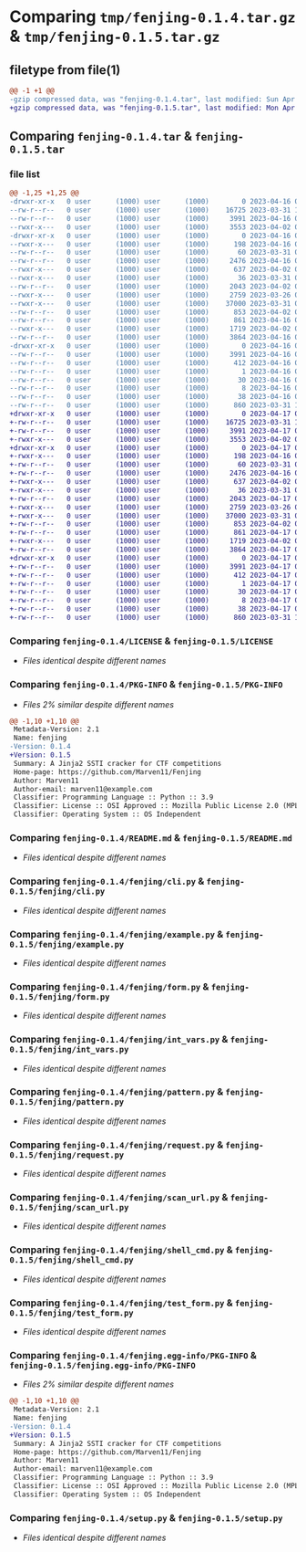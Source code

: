 # Comparing `tmp/fenjing-0.1.4.tar.gz` & `tmp/fenjing-0.1.5.tar.gz`

## filetype from file(1)

```diff
@@ -1 +1 @@
-gzip compressed data, was "fenjing-0.1.4.tar", last modified: Sun Apr 16 06:07:07 2023, max compression
+gzip compressed data, was "fenjing-0.1.5.tar", last modified: Mon Apr 17 05:46:04 2023, max compression
```

## Comparing `fenjing-0.1.4.tar` & `fenjing-0.1.5.tar`

### file list

```diff
@@ -1,25 +1,25 @@
-drwxr-xr-x   0 user      (1000) user      (1000)        0 2023-04-16 06:07:07.382000 fenjing-0.1.4/
--rw-r--r--   0 user      (1000) user      (1000)    16725 2023-03-31 12:04:28.000000 fenjing-0.1.4/LICENSE
--rw-r--r--   0 user      (1000) user      (1000)     3991 2023-04-16 06:07:07.381000 fenjing-0.1.4/PKG-INFO
--rwxr-x---   0 user      (1000) user      (1000)     3553 2023-04-02 06:31:23.000000 fenjing-0.1.4/README.md
-drwxr-xr-x   0 user      (1000) user      (1000)        0 2023-04-16 06:07:07.380000 fenjing-0.1.4/fenjing/
--rwxr-x---   0 user      (1000) user      (1000)      198 2023-04-16 05:52:30.000000 fenjing-0.1.4/fenjing/__init__.py
--rw-r--r--   0 user      (1000) user      (1000)       60 2023-03-31 08:38:41.000000 fenjing-0.1.4/fenjing/__main__.py
--rw-r--r--   0 user      (1000) user      (1000)     2476 2023-04-16 05:52:51.000000 fenjing-0.1.4/fenjing/cli.py
--rwxr-x---   0 user      (1000) user      (1000)      637 2023-04-02 06:25:33.000000 fenjing-0.1.4/fenjing/example.py
--rwxr-x---   0 user      (1000) user      (1000)       36 2023-03-31 08:02:21.000000 fenjing-0.1.4/fenjing/exceptions.py
--rw-r--r--   0 user      (1000) user      (1000)     2043 2023-04-02 06:07:31.000000 fenjing-0.1.4/fenjing/form.py
--rwxr-x---   0 user      (1000) user      (1000)     2759 2023-03-26 05:40:10.000000 fenjing-0.1.4/fenjing/int_vars.py
--rwxr-x---   0 user      (1000) user      (1000)    37000 2023-03-31 08:46:50.000000 fenjing-0.1.4/fenjing/pattern.py
--rw-r--r--   0 user      (1000) user      (1000)      853 2023-04-02 05:33:58.000000 fenjing-0.1.4/fenjing/request.py
--rw-r--r--   0 user      (1000) user      (1000)      861 2023-04-16 05:52:32.000000 fenjing-0.1.4/fenjing/scan_url.py
--rwxr-x---   0 user      (1000) user      (1000)     1719 2023-04-02 05:49:41.000000 fenjing-0.1.4/fenjing/shell_cmd.py
--rw-r--r--   0 user      (1000) user      (1000)     3864 2023-04-16 05:52:36.000000 fenjing-0.1.4/fenjing/test_form.py
-drwxr-xr-x   0 user      (1000) user      (1000)        0 2023-04-16 06:07:07.381000 fenjing-0.1.4/fenjing.egg-info/
--rw-r--r--   0 user      (1000) user      (1000)     3991 2023-04-16 06:07:07.000000 fenjing-0.1.4/fenjing.egg-info/PKG-INFO
--rw-r--r--   0 user      (1000) user      (1000)      412 2023-04-16 06:07:07.000000 fenjing-0.1.4/fenjing.egg-info/SOURCES.txt
--rw-r--r--   0 user      (1000) user      (1000)        1 2023-04-16 06:07:07.000000 fenjing-0.1.4/fenjing.egg-info/dependency_links.txt
--rw-r--r--   0 user      (1000) user      (1000)       30 2023-04-16 06:07:07.000000 fenjing-0.1.4/fenjing.egg-info/requires.txt
--rw-r--r--   0 user      (1000) user      (1000)        8 2023-04-16 06:07:07.000000 fenjing-0.1.4/fenjing.egg-info/top_level.txt
--rw-r--r--   0 user      (1000) user      (1000)       38 2023-04-16 06:07:07.382000 fenjing-0.1.4/setup.cfg
--rw-r--r--   0 user      (1000) user      (1000)      860 2023-03-31 12:05:47.000000 fenjing-0.1.4/setup.py
+drwxr-xr-x   0 user      (1000) user      (1000)        0 2023-04-17 05:46:04.311000 fenjing-0.1.5/
+-rw-r--r--   0 user      (1000) user      (1000)    16725 2023-03-31 12:04:28.000000 fenjing-0.1.5/LICENSE
+-rw-r--r--   0 user      (1000) user      (1000)     3991 2023-04-17 05:46:04.311000 fenjing-0.1.5/PKG-INFO
+-rwxr-x---   0 user      (1000) user      (1000)     3553 2023-04-02 06:31:23.000000 fenjing-0.1.5/README.md
+drwxr-xr-x   0 user      (1000) user      (1000)        0 2023-04-17 05:46:04.307000 fenjing-0.1.5/fenjing/
+-rwxr-x---   0 user      (1000) user      (1000)      198 2023-04-16 05:52:30.000000 fenjing-0.1.5/fenjing/__init__.py
+-rw-r--r--   0 user      (1000) user      (1000)       60 2023-03-31 08:38:41.000000 fenjing-0.1.5/fenjing/__main__.py
+-rw-r--r--   0 user      (1000) user      (1000)     2476 2023-04-16 05:52:51.000000 fenjing-0.1.5/fenjing/cli.py
+-rwxr-x---   0 user      (1000) user      (1000)      637 2023-04-02 06:25:33.000000 fenjing-0.1.5/fenjing/example.py
+-rwxr-x---   0 user      (1000) user      (1000)       36 2023-03-31 08:02:21.000000 fenjing-0.1.5/fenjing/exceptions.py
+-rw-r--r--   0 user      (1000) user      (1000)     2043 2023-04-17 05:43:42.000000 fenjing-0.1.5/fenjing/form.py
+-rwxr-x---   0 user      (1000) user      (1000)     2759 2023-03-26 05:40:10.000000 fenjing-0.1.5/fenjing/int_vars.py
+-rwxr-x---   0 user      (1000) user      (1000)    37000 2023-03-31 08:46:50.000000 fenjing-0.1.5/fenjing/pattern.py
+-rw-r--r--   0 user      (1000) user      (1000)      853 2023-04-02 05:33:58.000000 fenjing-0.1.5/fenjing/request.py
+-rw-r--r--   0 user      (1000) user      (1000)      861 2023-04-17 05:43:42.000000 fenjing-0.1.5/fenjing/scan_url.py
+-rwxr-x---   0 user      (1000) user      (1000)     1719 2023-04-02 05:49:41.000000 fenjing-0.1.5/fenjing/shell_cmd.py
+-rw-r--r--   0 user      (1000) user      (1000)     3864 2023-04-17 05:43:42.000000 fenjing-0.1.5/fenjing/test_form.py
+drwxr-xr-x   0 user      (1000) user      (1000)        0 2023-04-17 05:46:04.310000 fenjing-0.1.5/fenjing.egg-info/
+-rw-r--r--   0 user      (1000) user      (1000)     3991 2023-04-17 05:46:04.000000 fenjing-0.1.5/fenjing.egg-info/PKG-INFO
+-rw-r--r--   0 user      (1000) user      (1000)      412 2023-04-17 05:46:04.000000 fenjing-0.1.5/fenjing.egg-info/SOURCES.txt
+-rw-r--r--   0 user      (1000) user      (1000)        1 2023-04-17 05:46:04.000000 fenjing-0.1.5/fenjing.egg-info/dependency_links.txt
+-rw-r--r--   0 user      (1000) user      (1000)       30 2023-04-17 05:46:04.000000 fenjing-0.1.5/fenjing.egg-info/requires.txt
+-rw-r--r--   0 user      (1000) user      (1000)        8 2023-04-17 05:46:04.000000 fenjing-0.1.5/fenjing.egg-info/top_level.txt
+-rw-r--r--   0 user      (1000) user      (1000)       38 2023-04-17 05:46:04.311000 fenjing-0.1.5/setup.cfg
+-rw-r--r--   0 user      (1000) user      (1000)      860 2023-03-31 12:05:47.000000 fenjing-0.1.5/setup.py
```

### Comparing `fenjing-0.1.4/LICENSE` & `fenjing-0.1.5/LICENSE`

 * *Files identical despite different names*

### Comparing `fenjing-0.1.4/PKG-INFO` & `fenjing-0.1.5/PKG-INFO`

 * *Files 2% similar despite different names*

```diff
@@ -1,10 +1,10 @@
 Metadata-Version: 2.1
 Name: fenjing
-Version: 0.1.4
+Version: 0.1.5
 Summary: A Jinja2 SSTI cracker for CTF competitions
 Home-page: https://github.com/Marven11/Fenjing
 Author: Marven11
 Author-email: marven11@example.com
 Classifier: Programming Language :: Python :: 3.9
 Classifier: License :: OSI Approved :: Mozilla Public License 2.0 (MPL 2.0)
 Classifier: Operating System :: OS Independent
```

### Comparing `fenjing-0.1.4/README.md` & `fenjing-0.1.5/README.md`

 * *Files identical despite different names*

### Comparing `fenjing-0.1.4/fenjing/cli.py` & `fenjing-0.1.5/fenjing/cli.py`

 * *Files identical despite different names*

### Comparing `fenjing-0.1.4/fenjing/example.py` & `fenjing-0.1.5/fenjing/example.py`

 * *Files identical despite different names*

### Comparing `fenjing-0.1.4/fenjing/form.py` & `fenjing-0.1.5/fenjing/form.py`

 * *Files identical despite different names*

### Comparing `fenjing-0.1.4/fenjing/int_vars.py` & `fenjing-0.1.5/fenjing/int_vars.py`

 * *Files identical despite different names*

### Comparing `fenjing-0.1.4/fenjing/pattern.py` & `fenjing-0.1.5/fenjing/pattern.py`

 * *Files identical despite different names*

### Comparing `fenjing-0.1.4/fenjing/request.py` & `fenjing-0.1.5/fenjing/request.py`

 * *Files identical despite different names*

### Comparing `fenjing-0.1.4/fenjing/scan_url.py` & `fenjing-0.1.5/fenjing/scan_url.py`

 * *Files identical despite different names*

### Comparing `fenjing-0.1.4/fenjing/shell_cmd.py` & `fenjing-0.1.5/fenjing/shell_cmd.py`

 * *Files identical despite different names*

### Comparing `fenjing-0.1.4/fenjing/test_form.py` & `fenjing-0.1.5/fenjing/test_form.py`

 * *Files identical despite different names*

### Comparing `fenjing-0.1.4/fenjing.egg-info/PKG-INFO` & `fenjing-0.1.5/fenjing.egg-info/PKG-INFO`

 * *Files 2% similar despite different names*

```diff
@@ -1,10 +1,10 @@
 Metadata-Version: 2.1
 Name: fenjing
-Version: 0.1.4
+Version: 0.1.5
 Summary: A Jinja2 SSTI cracker for CTF competitions
 Home-page: https://github.com/Marven11/Fenjing
 Author: Marven11
 Author-email: marven11@example.com
 Classifier: Programming Language :: Python :: 3.9
 Classifier: License :: OSI Approved :: Mozilla Public License 2.0 (MPL 2.0)
 Classifier: Operating System :: OS Independent
```

### Comparing `fenjing-0.1.4/setup.py` & `fenjing-0.1.5/setup.py`

 * *Files identical despite different names*

